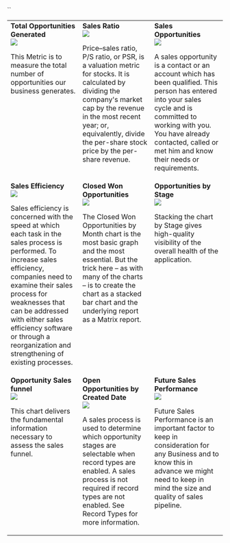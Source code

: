 ``<table>
		<tbody>
				<tr valign="top">
						<td width="33%">**Total Opportunities Generated**<br>
								<a href="https://github.com/intelligaia/catalog-KPIs/issues/1">![](https://cloud.githubusercontent.com/assets/11552289/20712550/7d018106-b66a-11e6-9674-3f3c9bd43373.png)</a>
					  		<p>This Metric is to measure the total number of opportunities our business generates.</p>
						</td>
						<td width="33%">**Sales Ratio**<br>
								<a href="https://github.com/intelligaia/catalog-KPIs/issues/2">![](https://cloud.githubusercontent.com/assets/11552289/20713540/b02ad114-b66e-11e6-906b-3f3ab1604959.png)</a>
					  		<p>Price–sales ratio, P/S ratio, or PSR, is a valuation metric for stocks. It is calculated by dividing the company's market cap by the revenue in the most recent year; or, equivalently, divide the per-share stock price by the per-share revenue.</p>
						</td>
						<td width="33%">**Sales Opportunities**<br>
								<a href="https://github.com/intelligaia/catalog-KPIs/issues/3">![](https://cloud.githubusercontent.com/assets/11552289/20712077/a3f37992-b668-11e6-9bde-b0f0e7123856.png)</a>
					  		<p>A sales opportunity is a contact or an account which has been qualified. This person has entered into your sales cycle and is committed to working with you. You have already contacted, called or met him and know their needs or requirements.</p>
						</td>
				</tr>
				<tr valign="top">
						<td width="33%">**Sales Efficiency**<br>
								<a href="https://github.com/intelligaia/catalog-KPIs/issues/4">![](https://cloud.githubusercontent.com/assets/11552289/20714796/2f9d36ea-b673-11e6-9795-5a6ddd7c24b9.png)</a>
					  		<p>Sales efficiency is concerned with the speed at which each task in the sales process is performed. To increase sales efficiency, companies need to examine their sales process for weaknesses that can be addressed with either sales efficiency software or through a reorganization and strengthening of existing processes.</p>
						</td>
						<td width="33%">**Closed Won Opportunities**<br>
								<a href="https://github.com/intelligaia/catalog-KPIs/issues/5">![](https://cloud.githubusercontent.com/assets/11552289/20714304/977bb3f6-b671-11e6-9953-b0b3ca3ff934.jpg)</a>
					  		<p>The Closed Won Opportunities by Month chart is the most basic graph and the most essential. But the trick here – as with many of the charts – is to create the chart as a stacked bar chart and the underlying report as a Matrix report.</p>
						</td>
						<td width="33%">**Opportunities by Stage**<br>
								<a href="https://github.com/intelligaia/catalog-KPIs/issues/6">![](https://cloud.githubusercontent.com/assets/11552289/20711987/5295c06e-b668-11e6-8ea7-0a5721c00a2c.png)</a>
					  		<p>Stacking the chart by Stage gives high-quality visibility of the overall health of the application.</p>
						</td>
				</tr>
				<tr valign="top">
						<td width="33%">**Opportunity Sales funnel**<br>
								<a href="https://github.com/intelligaia/catalog-KPIs/issues/7">![](https://cloud.githubusercontent.com/assets/21331368/20885447/d326b942-bb16-11e6-98fa-40f98f1f3b2e.jpg)</a>
					  		<p>This chart delivers the fundamental information necessary to assess the sales funnel.</p>
						</td>
						 <td width="33%">**Open Opportunities by Created Date**<br>
								<a href="https://github.com/intelligaia/catalog-KPIs/issues/8">![](https://cloud.githubusercontent.com/assets/11552289/20711784/6808ef76-b667-11e6-80a6-f17ad6a0633d.png)</a>
					  		<p>A sales process is used to determine which opportunity stages are selectable when record types are enabled. A sales process is not required if record types are not enabled. See Record Types for more information.</p>
						</td>
						<td width="33%">**Future Sales Performance**<br>
								<a href="https://github.com/intelligaia/catalog-KPIs/issues/9">![](https://cloud.githubusercontent.com/assets/21331368/20885225/aa1b7dd6-bb15-11e6-9d86-d7fdb361d391.png)</a>
					  		<p>Future Sales Performance is an important factor to keep in consideration for any Business and to know this in advance we might need to keep in mind the size and quality of sales pipeline.</p>
						</td>
				</tr>
		</tbody>
</table>
